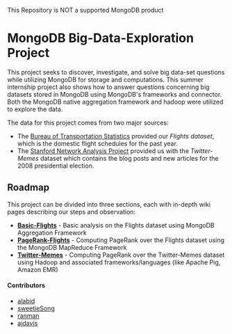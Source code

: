 This Repository is NOT a supported MongoDB product 

MongoDB Big-Data-Exploration Project
====================================

This project seeks to discover, investigate, and solve big data-set questions while utilizing MongoDB for storage and computations. This summer internship project also shows how to answer questions concerning big datasets stored in MongoDB using MongoDB's frameworks and connector. Both the MongoDB native aggregation framework and hadoop were utilized to explore the data. 

The data for this project comes from two major sources: 

* The [Bureau of Transportation Statistics](http://www.transtats.bts.gov/DL_SelectFields.asp?Table_ID=236) provided our *Flights dataset*, which is the domestic flight schedules for the past year. 
* The [Stanford Network Analysis Project](http://www.memetracker.org) provided us with the *Twitter-Memes* dataset which contains the blog posts and new articles for the 2008 presidential election. 

## Roadmap

This project can be divided into three sections, each with in-depth wiki pages describing our steps and observation:

* [**Basic-Flights**](https://github.com/10gen-interns/big-data-exploration/wiki/Basic-Analysis-on-Flights-Dataset) - Basic analysis on the Flights dataset using MongoDB Aggregation Framework 
* [**PageRank-Flights**](https://github.com/10gen-interns/big-data-exploration/wiki/PageRank-on-Flights-Dataset) - Computing PageRank over the Flights dataset using the MongoDB MapReduce Framework
* [**Twitter-Memes**](https://github.com/10gen-interns/big-data-exploration/wiki/PageRank-on-Twitter-Memes-Dataset) - Computing PageRank over the Twitter-Memes dataset using Hadoop and associated frameworks/languages (like Apache Pig, Amazon EMR)

#### Contributors
* [alabid](https://github.com/alabid)
* [sweetieSong](https://github.com/sweetieSong)
* [ranman](https://github.com/ranman)
* [ajdavis](https://github.com/ajdavis)
